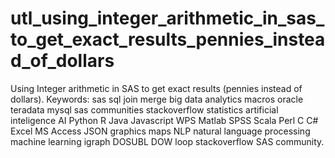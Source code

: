 # utl_using_integer_arithmetic_in_sas_to_get_exact_results_pennies_instead_of_dollars
Using Integer arithmetic in SAS to get exact results (pennies instead of dollars). Keywords: sas sql join merge big data analytics macros oracle teradata mysql sas communities stackoverflow statistics artificial inteligence AI Python R Java Javascript WPS Matlab SPSS Scala Perl C C# Excel MS Access JSON graphics maps NLP natural language processing machine learning igraph DOSUBL DOW loop stackoverflow SAS community.
